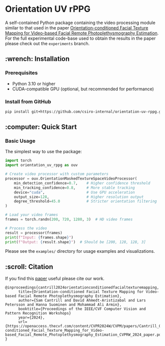 <h1>Orientation UV rPPG</h1>

A self-contained Python package containing the video processing module similar to that used in the paper <a href="https://samcantrill.github.io/orientation-uv-rppg/">Orientation-conditioned Facial Texture Mapping for Video-based Facial Remote Photoplethysmography Estimation</a>. For the full experimental code-base used to obtain the results in the paper please check out the `experiments` branch.


<h2>:wrench: Installation</h2>

<h3>Prerequisites</h3>

<ul>
    <li>Python 3.10 or higher</lu>
    <li>CUDA-compatible GPU (optional, but recommended for performance)
</ul>


<h3>Install from GitHub</h3>

```Bash
pip install git+https://github.com/csiro-internal/orientation-uv-rppg.git@package
```


<h2>:computer: Quick Start</h2>

<h3>Basic Usage</h3>

The simplest way to use the package:
```Python
import torch
import orientation_uv_rppg as ouv

# Create video processor with custom parameters
processor = ouv.OrientationMaskedTextureSpaceVideoProcessor(
    min_detection_confidence=0.7,    # Higher confidence threshold
    min_tracking_confidence=0.8,     # More stable tracking
    device="cuda",                   # Use GPU acceleration
    output_size=128,                 # Higher resolution output
    degree_threshold=45.0            # Stricter orientation filtering
)

# Load your video frames
frames = torch.randn(200, 720, 1280, 3)  # HD video frames

# Process the video
result = processor(frames)
print(f"Input: {frames.shape}")
print(f"Output: {result.shape}")  # Should be [200, 128, 128, 3]
```

Please see the <code>examples/</code> directory for usage examples and visualizations.


<h2>:scroll: Citation</h2>

If you find this [paper](https://arxiv.org/abs/2404.09378) useful please cite our work.

```
@inproceedings{cantrill2024orientationconditionedfacialtexturemapping,
      title={Orientation-conditioned Facial Texture Mapping for Video-based Facial Remote Photoplethysmography Estimation}, 
      author={Sam Cantrill and David Ahmedt-Aristizabal and Lars Petersson and Hanna Suominen and Mohammad Ali Armin},
      booktitle={Proceedings of the IEEE/CVF Computer Vision and Pattern Recognition Workshops}
      year={2024},
      url={https://openaccess.thecvf.com/content/CVPR2024W/CVPM/papers/Cantrill_Orientation-conditioned_Facial_Texture_Mapping_for_Video-based_Facial_Remote_Photoplethysmography_Estimation_CVPRW_2024_paper.pdf}, 
}
```
